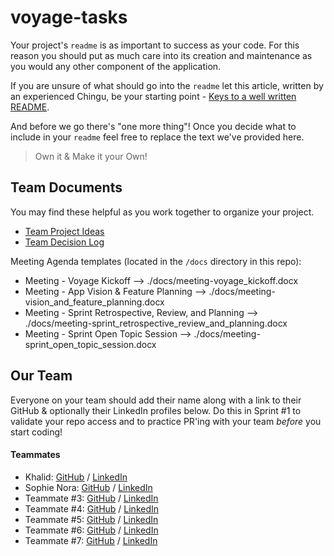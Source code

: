 # voyage-tasks

Your project's `readme` is as important to success as your code. For 
this reason you should put as much care into its creation and maintenance
as you would any other component of the application.

If you are unsure of what should go into the `readme` let this article,
written by an experienced Chingu, be your starting point - 
[Keys to a well written README](https://tinyurl.com/yk3wubft).

And before we go there's "one more thing"! Once you decide what to include
in your `readme` feel free to replace the text we've provided here.

> Own it & Make it your Own!

## Team Documents

You may find these helpful as you work together to organize your project.

- [Team Project Ideas](./docs/team_project_ideas.md)
- [Team Decision Log](./docs/team_decision_log.md)

Meeting Agenda templates (located in the `/docs` directory in this repo):

- Meeting - Voyage Kickoff --> ./docs/meeting-voyage_kickoff.docx
- Meeting - App Vision & Feature Planning --> ./docs/meeting-vision_and_feature_planning.docx
- Meeting - Sprint Retrospective, Review, and Planning --> ./docs/meeting-sprint_retrospective_review_and_planning.docx
- Meeting - Sprint Open Topic Session --> ./docs/meeting-sprint_open_topic_session.docx

## Our Team

Everyone on your team should add their name along with a link to their GitHub
& optionally their LinkedIn profiles below. Do this in Sprint #1 to validate
your repo access and to practice PR'ing with your team *before* you start
coding!

#### Teammates
- Khalid: [GitHub](https://github.com/volumia) / [LinkedIn](https://www.linkedin.com/in/khalid-khogali/)
- Sophie Nora: [GitHub](https://github.com/zofienora) / [LinkedIn](https://www.linkedin.com/in/sophie-nora-keil/)
- Teammate #3: [GitHub](https://github.com/ghaccountname) / [LinkedIn](https://linkedin.com/in/liaccountname)
- Teammate #4: [GitHub](https://github.com/ghaccountname) / [LinkedIn](https://linkedin.com/in/liaccountname)
- Teammate #5: [GitHub](https://github.com/ghaccountname) / [LinkedIn](https://linkedin.com/in/liaccountname)
- Teammate #6: [GitHub](https://github.com/ghaccountname) / [LinkedIn](https://linkedin.com/in/liaccountname)
- Teammate #7: [GitHub](https://github.com/ghaccountname) / [LinkedIn](https://linkedin.com/in/liaccountname)
